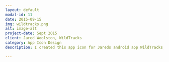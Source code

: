 ```yaml
---
layout: default
modal-id: 11
date: 2015-09-15
img: wildtracks.png
alt: image-alt
project-date: Sept 2015
client: Jared Woolston, WildTracks
category: App Icon Design
description: I created this app icon for Jareds android app WildTracks, an app that provides offline mapping services and location marking for outdoors enthusiasts. 

---
```

